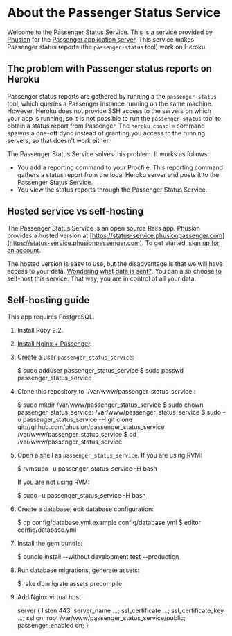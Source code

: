 # About the Passenger Status Service

Welcome to the Passenger Status Service. This is a service provided by [Phusion](http://www.phusion.nl/) for the [Passenger application server](https://www.phusionpassenger.com/). This service makes Passenger status reports (the `passenger-status` tool) work on Heroku.

## The problem with Passenger status reports on Heroku

Passenger status reports are gathered by running a the `passenger-status` tool, which queries a Passenger instance running on the same machine. However, Heroku does not provide SSH access to the servers on which your app is running, so it is not possible to run the `passenger-status` tool to obtain a status report from Passenger. The `heroku console` command spawns a one-off dyno instead of granting you access to the running servers, so that doesn't work either.

The Passenger Status Service solves this problem. It works as follows:

 * You add a reporting command to your Procfile. This reporting command gathers a status report from the local Heroku server and posts it to the Passenger Status Service.
 * You view the status reports through the Passenger Status Service.

## Hosted service vs self-hosting

The Passenger Status Service is an open source Rails app. Phusion provides a hosted version at [https://status-service.phusionpassenger.com](https://status-service.phusionpassenger.com). To get started, [sign up for an account](https://status-service.phusionpassenger.com/users/sign_up).

The hosted version is easy to use, but the disadvantage is that we will have access to your data. [Wondering what data is sent?](https://status-service.phusionpassenger.com/faq#what_data). You can also choose to self-host this service. That way, you are in control of all your data.

## Self-hosting guide

This app requires PostgreSQL.

 1. Install Ruby 2.2.
 2. [Install Nginx + Passenger](https://wwww.phusionpassenger.com/).
 3. Create a user `passenger_status_service`:

      $ sudo adduser passenger_status_service
      $ sudo passwd passenger_status_service

 4. Clone this repository to '/var/www/passenger_status_service':

      $ sudo mkdir /var/www/passenger_status_service
      $ sudo chown passenger_status_service: /var/www/passenger_status_service
      $ sudo -u passenger_status_service -H git clone git://github.com/phusion/passenger_status_service /var/www/passenger_status_service
      $ cd /var/www/passenger_status_service

 5. Open a shell as `passenger_status_service`. If you are using RVM:

      $ rvmsudo -u passenger_status_service -H bash

    If you are not using RVM:

      $ sudo -u passenger_status_service -H bash

 6. Create a database, edit database configuration:

      $ cp config/database.yml.example config/database.yml
      $ editor config/database.yml

 7. Install the gem bundle:

      $ bundle install --without development test --production

 8. Run database migrations, generate assets:

      $ rake db:migrate assets:precompile

 9. Add Nginx virtual host.

      server {
          listen 443;
          server_name ...;
          ssl_certificate ...;
          ssl_certificate_key ...;
          ssl on;
          root /var/www/passenger_status_service/public;
          passenger_enabled on;
      }
